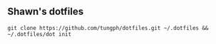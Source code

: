 ## Shawn's dotfiles
```shell script
git clone https://github.com/tungph/dotfiles.git ~/.dotfiles && ~/.dotfiles/dot init
```
